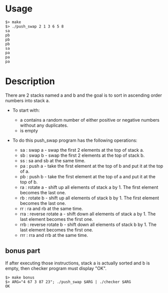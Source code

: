 # Usage
```
$> make
$> ./push_swap 2 1 3 6 5 8
sa
pb
pb
pb
sa
pa
pa
pa
```
# Description
There are 2 stacks named a and b and the goal is to sort in ascending order numbers into stack a.  

- To start with:  
    - a contains a random number of either positive or negative numbers without any duplicates.  
    - is empty  
  
- To do this push_swap program has the following operations:  
    - sa : swap a - swap the first 2 elements at the top of stack a.  
    - sb : swap b - swap the first 2 elements at the top of stack b.  
    - ss : sa and sb at the same time.  
    - pa : push a - take the first element at the top of b and put it at the top of a.  
    - pb : push b - take the first element at the top of a and put it at the top of b.  
    - ra : rotate a - shift up all elements of stack a by 1. The first element becomes the last one.  
    - rb : rotate b - shift up all elements of stack b by 1. The first element becomes the last one.  
    - rr : ra and rb at the same time.  
    - rra : reverse rotate a - shift down all elements of stack a by 1. The last element becomes the first one.  
    - rrb : reverse rotate b - shift down all elements of stack b by 1. The last element becomes the first one.  
    - rrr : rra and rrb at the same time.

## bonus part  
If after executing those instructions, stack a is actually sorted and b is empty, then checker program must display "OK".
```
$> make bonus
$> ARG="4 67 3 87 23"; ./push_swap $ARG | ./checker $ARG
OK
```
